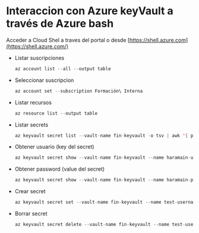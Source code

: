 # Interaccion con Azure keyVault a través de Azure bash

Acceder a Cloud Shel a traves del portal o desde [https://shell.azure.com](https://shell.azure.com/)

- Listar suscripciones
  ```java
  az account list --all --output table
  ```
  
- Seleccionar suscripcion
  ```java
  az account set --subscription Formación\ Interna
  ```  

- Listar recursos
  ```java
  az resource list --output table
  ```
  
- Listar secrets

  ```java
  az keyvault secret list --vault-name fin-keyvault -o tsv | awk '{ print $2}'
  ```
 
- Obtener usuario (key del secret)
  ```java
  az keyvault secret show --vault-name fin-keyvault --name haramain-username | grep value
  ```
  
- Obtener password (value del secret)
  ```java
  az keyvault secret show --vault-name fin-keyvault --name haramain-password | grep value
  ```

- Crear secret
  ```java
  az keyvault secret set --vault-name fin-keyvault --name test-username --value user123
  ```
  
- Borrar secret
  ```java
  az keyvault secret delete --vault-name fin-keyvault --name test-username
  ```

